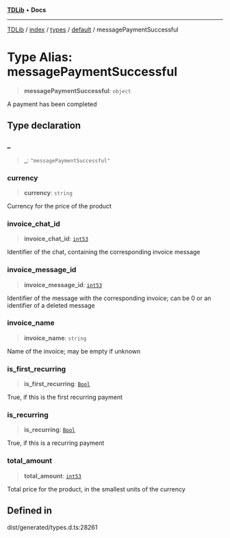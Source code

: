 [**TDLib**](../../../../../../README.md) • **Docs**

***

[TDLib](../../../../../../modules.md) / [index](../../../../../README.md) / [types](../../../README.md) / [default](../README.md) / messagePaymentSuccessful

# Type Alias: messagePaymentSuccessful

> **messagePaymentSuccessful**: `object`

A payment has been completed

## Type declaration

### \_

> **\_**: `"messagePaymentSuccessful"`

### currency

> **currency**: `string`

Currency for the price of the product

### invoice\_chat\_id

> **invoice\_chat\_id**: [`int53`](int53.md)

Identifier of the chat, containing the corresponding invoice message

### invoice\_message\_id

> **invoice\_message\_id**: [`int53`](int53.md)

Identifier of the message with the corresponding invoice; can be 0 or an identifier of a deleted message

### invoice\_name

> **invoice\_name**: `string`

Name of the invoice; may be empty if unknown

### is\_first\_recurring

> **is\_first\_recurring**: [`Bool`](Bool.md)

True, if this is the first recurring payment

### is\_recurring

> **is\_recurring**: [`Bool`](Bool.md)

True, if this is a recurring payment

### total\_amount

> **total\_amount**: [`int53`](int53.md)

Total price for the product, in the smallest units of the currency

## Defined in

dist/generated/types.d.ts:28261
